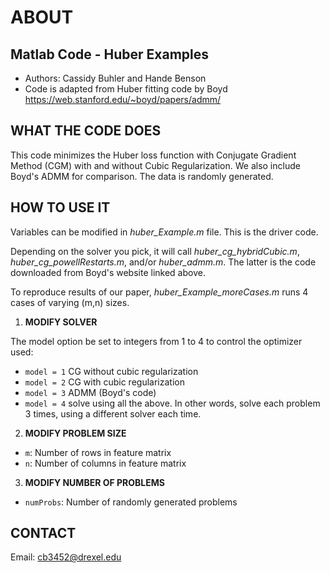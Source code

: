 # ABOUT
## Matlab Code - Huber Examples

- Authors: Cassidy Buhler and Hande Benson
- Code is adapted from Huber fitting code by Boyd https://web.stanford.edu/~boyd/papers/admm/

## WHAT THE CODE DOES 

This code minimizes the Huber loss function with Conjugate Gradient Method (CGM) with and without Cubic Regularization.
We also include Boyd's ADMM for comparison. The data is randomly generated. 

## HOW TO USE IT

Variables can be modified in *huber_Example.m* file. This is the driver code.

Depending on the solver you pick, it will call *huber_cg_hybridCubic.m*, *huber_cg_powellRestarts.m*, and/or *huber_admm.m*. The latter is the code downloaded from Boyd's website linked above. 

To reproduce results of our paper, *huber_Example_moreCases.m* runs 4 cases of varying (m,n) sizes.   

1. **MODIFY SOLVER**

The model option be set to integers from 1 to 4 to control the optimizer used:

- `model = 1` CG without cubic regularization 
- `model = 2` CG with cubic regularization 
- `model = 3` ADMM (Boyd's code)
- `model = 4` solve using all the above. In other words, solve each problem 3 times, using a different solver each time. 

2. **MODIFY PROBLEM SIZE**

 - `m`: Number of rows in feature matrix
 - `n`: Number of columns in feature matrix

3. **MODIFY NUMBER OF PROBLEMS**

 - `numProbs`: Number of randomly generated problems 

## CONTACT 

Email: cb3452@drexel.edu 

